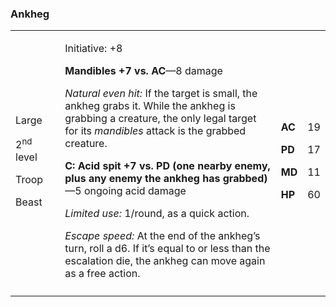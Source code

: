 ### Ankheg

<table>
<colgroup>
<col style="width: 16%" />
<col style="width: 72%" />
<col style="width: 5%" />
<col style="width: 5%" />
</colgroup>
<tbody>
<tr class="odd">
<td><p>Large</p>
<p>2<sup>nd</sup> level</p>
<p>Troop</p>
<p>Beast</p></td>
<td><p>Initiative: +8</p>
<p><strong>Mandibles +7 vs. AC</strong>—8 damage</p>
<p><em>Natural even hit:</em> If the target is small, the ankheg grabs
it. While the ankheg is grabbing a creature, the only legal target for
its <em>mandibles</em> attack is the grabbed creature.</p>
<p><strong>C: Acid spit +7 vs. PD (one nearby enemy, plus any enemy the
ankheg has grabbed)</strong>—5 ongoing acid damage</p>
<p><em>Limited use:</em> 1/round, as a quick action.</p>
<p><em>Escape speed:</em> At the end of the ankheg’s turn, roll a d6. If
it’s equal to or less than the escalation die, the ankheg can move again
as a free action.</p></td>
<td><p><strong>AC</strong></p>
<p><strong>PD</strong></p>
<p><strong>MD</strong></p>
<p><strong>HP</strong></p></td>
<td><p>19</p>
<p>17</p>
<p>11</p>
<p>60</p></td>
</tr>
<tr class="even">
<td></td>
<td></td>
<td></td>
<td></td>
</tr>
</tbody>
</table>